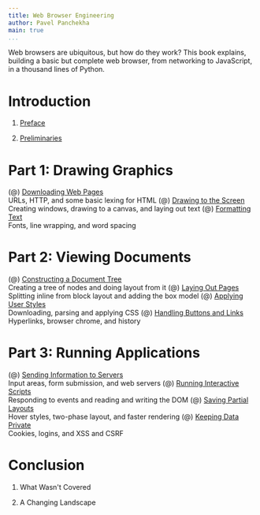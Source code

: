 ```yaml
---
title: Web Browser Engineering
author: Pavel Panchekha
main: true
...
```


Web browsers are ubiquitous, but how do they work? This book explains,
building a basic but complete web browser, from networking to
JavaScript, in a thousand lines of Python.

Introduction
============

1. [Preface](preface.md)

2. [Preliminaries](preliminaries.md)

Part 1: Drawing Graphics
========================

(@) [Downloading Web Pages](http.md)\
    URLs, HTTP, and some basic lexing for HTML
(@) [Drawing to the Screen](graphics.md)\
    Creating windows, drawing to a canvas, and laying out text
(@) [Formatting Text](text.md)\
    Fonts, line wrapping, and word spacing

Part 2: Viewing Documents
=========================

(@) [Constructing a Document Tree](html.md)\
    Creating a tree of nodes and doing layout from it
(@) [Laying Out Pages](layout.md)\
    Splitting inline from block layout and adding the box model
(@) [Applying User Styles](styles.md)\
    Downloading, parsing and applying CSS
(@) [Handling Buttons and Links](chrome.md)\
    Hyperlinks, browser chrome, and history

Part 3: Running Applications
============================

(@) [Sending Information to Servers](forms.md)\
    Input areas, form submission, and web servers
(@) [Running Interactive Scripts](scripts.md)\
    Responding to events and reading and writing the DOM
(@) [Saving Partial Layouts](reflow.md)\
    Hover styles, two-phase layout, and faster rendering
(@) [Keeping Data Private](security.md)\
    Cookies, logins, and XSS and CSRF

Conclusion
==========

1. What Wasn't Covered

2. A Changing Landscape
